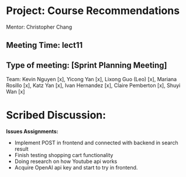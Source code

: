 # Project: Course Recommendations

Mentor: Christopher Chang

## Meeting Time: lect11

## Type of meeting: [Sprint Planning Meeting]

Team: Kevin Nguyen [x], Yicong Yan [x], Lixong Guo (Leo) [x], Mariana Rosillo [x], Katz Yan [x], Ivan Hernandez [x], Claire Pemberton [x], Shuyi Wan [x]

# Scribed Discussion:

**Issues Assignments:**

* Implement POST in frontend and connected with backend in search result
* Finish testing shopping cart functionality
* Doing research on how Youtube api works
* Acquire OpenAI api key and start to try in frontend.
